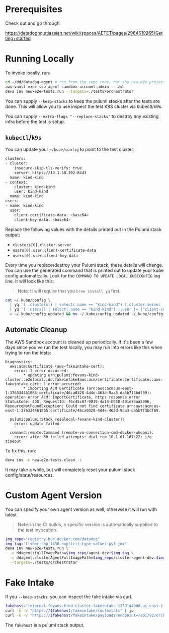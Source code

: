 # Prerequisites

Check out and go through:

https://datadoghq.atlassian.net/wiki/spaces/AETET/pages/2964619265/Getting+started

# Running Locally

To invoke locally, run:

```bash
cd ~/dd/datadog-agent # run from the repo root, not the new-e2e project root
aws-vault exec sso-agent-sandbox-account-admin -- zsh
deva inv new-e2e-tests.run --targets=./tests/orchestrator
```

You can supply `--keep-stacks` to keep the pulumi stacks after the tests are done. This will allow you to use inspect
the test K8S cluster via kubectl/k9s.

You can supply `--extra-flags "--replace-stacks"` to destroy any existing infra before the test is setup.

## `kubectl`/`k9s`

You can update your `~/kube/config` to point to the test cluster:

```bash
clusters:
- cluster:
    insecure-skip-tls-verify: true
    server: https://10.1.58.202:8443
  name: kind-kind
- context:
    cluster: kind-kind
    user: kind-kind
  name: kind-kind
users:
- name: kind-kind
  user:
    client-certificate-data: <base64>
    client-key-data: <base64>
```

Replace the following values with the details printed out in the Pulumi stack output:
- `clusters[0].cluster.server`
- `users[0].user.client-certificate-data`
- `users[0].user.client-key-data`

Every time you replace/destroy your Pulumi stack, these details will change. You can use the generated command that is
printed out to update your kube config automatically. Look for the `COMMAND TO UPDATE LOCAL KUBECONFIG` log line. It
will look like this:

> Note: It will require that you `brew install yq` first.

```bash
cat ~/.kube/config \
  | yq '( .clusters[] | select(.name == "kind-kind") ).cluster.server |= "https://10.1.58.202:8443"' \
  | yq '( .users[] | select(.name == "kind-kind") ).user |= {"client-certificate-data": "<base64>", "client-key-data": "<base64>"}' \
  > ~/.kube/config_updated && mv ~/.kube/config_updated ~/.kube/config
```

## Automatic Cleanup

The AWS Sandbox account is cleaned up periodically. If it's been a few days since you've run the test locally, you may
run into errors like this when trying to run the tests:

```
Diagnostics:
  aws:acm:Certificate (aws-fakeintake-cert):
    error: 1 error occurred:
    	* updating urn:pulumi:fevans-kind-cluster::e2elocal::dd:fakeintake$aws:acm/certificate:Certificate::aws-fakeintake-cert: 1 error occurred:
    	* importing ACM Certificate (arn:aws:acm:us-east-1:376334461865:certificate/46ca0328-4d4e-463d-9aa3-da5b7f3bdf69): operation error ACM: ImportCertificate, https response error StatusCode: 400, RequestID: f6c45c07-9019-4a14-b950-401e73aa5006, ResourceNotFoundException: Could not find certificate arn:aws:acm:us-east-1:376334461865:certificate/46ca0328-4d4e-463d-9aa3-da5b7f3bdf69.

  pulumi:pulumi:Stack (e2elocal-fevans-kind-cluster):
    error: update failed

  command:remote:Command (remote-vm-connection-cmd-docker-whoami):
    error: after 60 failed attempts: dial tcp 10.1.61.167:22: i/o timeout
```

To fix this, run:

```bash
deva inv -e new-e2e-tests.clean -s
```

It may take a while, but will completely reset your pulumi stack config/state/resources.

# Custom Agent Version

You can specify your own agent version as well, otherwise it will run with latest.

> Note: in the CI builds, a specific version is automatically supplied to the test invocation.

```bash
img_repo="registry.hub.docker.com/datadog"
img_tag="fisher-cap-1436-explicit-type-values-py3-jmx"
deva inv new-e2e-tests.run \
  -c ddagent:fullImagePath=$img_repo/agent-dev:$img_tag \
  -c ddagent:clusterAgentFullImagePath=$img_repo/cluster-agent-dev:$img_tag \
  --targets=./tests/orchestrator
```

# Fake Intake

If you `--keep-stacks`, you can inspect the fake intake via curl.

```bash
fakehost="internal-fevans-kind-cluster-fakeintake-1279144000.us-east-1.elb.amazonaws.com"
curl -k -v "https://$fakehost/fakeintake/routestats" | jq
curl -k -v "https://$fakehost/fakeintake/payloads?endpoint=/api/v2/orchmanif" | jq
```

The `fakehost` is a pulumi stack output.
